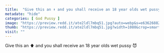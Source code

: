```yaml
---
title:  "Give this an ⬆️ and you shall receive an 18 year olds wet pussy 😈"
metadate: "hide"
categories: [ God Pussy ]
image: "https://preview.redd.it/ate2ldl7mbq51.jpg?auto=webp&s=e6362688285dbd38ec623fd3858ae155a44905e1"
thumb: "https://preview.redd.it/ate2ldl7mbq51.jpg?width=1080&crop=smart&auto=webp&s=806cf47586d90ff66087c324af1495550b03fb2e"
visit: ""
---
```

Give this an ⬆️ and you shall receive an 18 year olds wet pussy 😈
